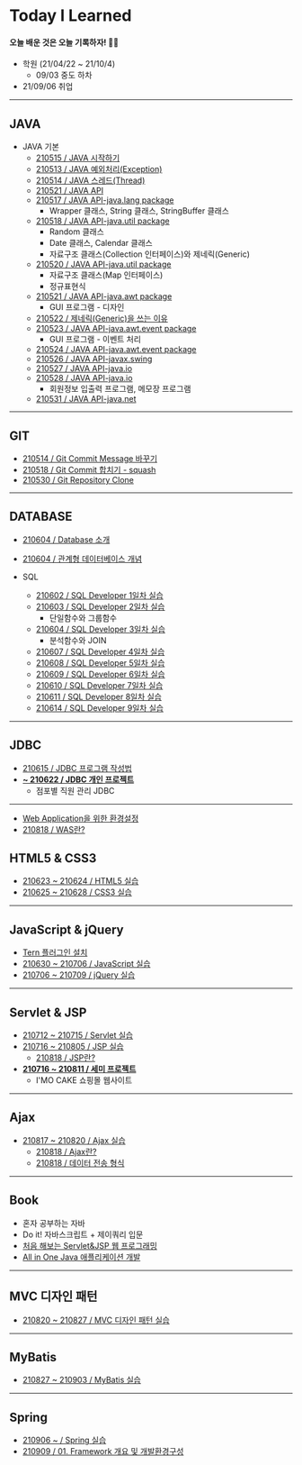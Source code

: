 # Today I Learned
#### 오늘 배운 것은 오늘 기록하자! ✍🏻

- 학원 (21/04/22 ~ 21/10/4)
  - 09/03 중도 하차
- 21/09/06 취업

---

## JAVA
- JAVA 기본
  - [210515 / JAVA 시작하기](https://github.com/swanstoz/TIL/blob/master/JAVA/base/210515.md)
  - [210513 / JAVA 예외처리(Exception)](https://github.com/swanstoz/TIL/blob/master/JAVA/exception/210513.md)
  - [210514 / JAVA 스레드(Thread)](https://github.com/swanstoz/TIL/blob/master/JAVA/thread/210514.md)
  - [210521 / JAVA API](https://github.com/swanstoz/TIL/blob/master/JAVA/API/210521.md)
  - [210517 / JAVA API-java.lang package](https://github.com/swanstoz/TIL/blob/master/JAVA/API/java.lang%20package/210517.md)
    - Wrapper 클래스, String 클래스, StringBuffer 클래스
  - [210518 / JAVA API-java.util package](https://github.com/swanstoz/TIL/blob/master/JAVA/API/java.util%20package/doc/210518.md)
    - Random 클래스
    - Date 클래스, Calendar 클래스
    - 자료구조 클래스(Collection 인터페이스)와 제네릭(Generic)
  - [210520 / JAVA API-java.util package](https://github.com/swanstoz/TIL/blob/master/JAVA/API/java.util%20package/doc/210520.md)
    - 자료구조 클래스(Map 인터페이스)
    - 정규표현식
  - [210521 / JAVA API-java.awt package](https://github.com/swanstoz/TIL/blob/master/JAVA/API/GUI/java.awt%20package/210521.md)
    - GUI 프로그램 - 디자인
  - [210522 / 제네릭(Generic)을 쓰는 이유](https://github.com/swanstoz/TIL/blob/master/JAVA/generic.md)
  - [210523 / JAVA API-java.awt.event package](https://github.com/swanstoz/TIL/blob/master/JAVA/API/GUI/java.awt.event%20package/doc/210523.md)
    - GUI 프로그램 - 이벤트 처리
  - [210524 / JAVA API-java.awt.event package](https://github.com/swanstoz/TIL/blob/master/JAVA/API/GUI/java.awt.event%20package/doc/210524.md)
  - [210526 / JAVA API-javax.swing](https://github.com/swanstoz/TIL/blob/master/JAVA/API/GUI/javax.swing%20package/210526.md)
  - [210527 / JAVA API-java.io](https://github.com/swanstoz/TIL/blob/master/JAVA/API/java.io%20package/doc/210527.md)
  - [210528 / JAVA API-java.io](https://github.com/swanstoz/TIL/blob/master/JAVA/API/java.io%20package/doc/210528.md)
    - 회원정보 입출력 프로그램, 메모장 프로그램
  - [210531 / JAVA API-java.net](https://github.com/swanstoz/TIL/blob/master/JAVA/API/java.net%20package/210531.md)

---

## GIT
- [210514 / Git Commit Message 바꾸기](https://github.com/swanstoz/TIL/blob/master/GIT/changeCommitMessage.md)
- [210518 / Git Commit 합치기 - squash](https://github.com/swanstoz/TIL/blob/master/GIT/gitSquash.md)
- [210530 / Git Repository Clone](https://github.com/swanstoz/TIL/blob/master/GIT/gitClone.md)

---

## DATABASE
- [210604 / Database 소개](https://github.com/swanstoz/TIL/blob/master/Database/01.Database.md)
- [210604 / 관계형 데이터베이스 개념](https://github.com/swanstoz/TIL/blob/master/Database/02.Realational%20DBMS.md)

- SQL
  - [210602 / SQL Developer 1일차 실습](https://github.com/swanstoz/TIL/blob/master/Database/Oracle%20SQL/1%EC%9D%BC%EC%B0%A8.sql)
  - [210603 / SQL Developer 2일차 실습](https://github.com/swanstoz/TIL/blob/master/Database/Oracle%20SQL/2%EC%9D%BC%EC%B0%A8.sql)
    - 단일함수와 그룹함수 
  - [210604 / SQL Developer 3일차 실습](https://github.com/swanstoz/TIL/blob/master/Database/Oracle%20SQL/3%EC%9D%BC%EC%B0%A8.sql)
    - 분석함수와 JOIN
  - [210607 / SQL Developer 4일차 실습](https://github.com/swanstoz/TIL/blob/master/Database/Oracle%20SQL/4%EC%9D%BC%EC%B0%A8.sql)
  - [210608 / SQL Developer 5일차 실습](https://github.com/swanstoz/TIL/blob/master/Database/Oracle%20SQL/5%EC%9D%BC%EC%B0%A8.sql)
  - [210609 / SQL Developer 6일차 실습](https://github.com/swanstoz/TIL/blob/master/Database/Oracle%20SQL/6%EC%9D%BC%EC%B0%A8.sql)
  - [210610 / SQL Developer 7일차 실습](https://github.com/swanstoz/TIL/blob/master/Database/Oracle%20SQL/7%EC%9D%BC%EC%B0%A8.sql)
  - [210611 / SQL Developer 8일차 실습](https://github.com/swanstoz/TIL/blob/master/Database/Oracle%20SQL/8%EC%9D%BC%EC%B0%A8.sql)
  - [210614 / SQL Developer 9일차 실습](https://github.com/swanstoz/TIL/blob/master/Database/Oracle%20SQL/9%EC%9D%BC%EC%B0%A8.sql)

---

## JDBC
- [210615 / JDBC 프로그램 작성법](https://github.com/swanstoz/TIL/blob/master/JDBC/doc/210615.md)
- **[~ 210622 / JDBC 개인 프로젝트](https://github.com/swanstoz/gui-project/blob/master/README.md)**
  - 점포별 직원 관리 JDBC 

---

- [Web Application을 위한 환경설정](https://github.com/kimsojung1121/TIL/blob/master/doc/WebApplication.md)
- [210818 / WAS란?](https://github.com/kimsojung1121/TIL/blob/master/doc/WAS.md)

## HTML5 & CSS3
- [210623 ~ 210624 / HTML5 실습](https://github.com/swanstoz/TIL/tree/master/HTML5/src)
- [210625 ~ 210628 / CSS3 실습](https://github.com/swanstoz/TIL/tree/master/CSS3/src)

---

## JavaScript & jQuery
- [Tern 플러그인 설치](https://github.com/swanstoz/TIL/blob/master/JavaScript/doc/PlugIn_tern.md)
- [210630 ~ 210706 / JavaScript 실습](https://github.com/swanstoz/TIL/tree/master/JavaScript/src)
- [210706 ~ 210709 / jQuery 실습](https://github.com/swanstoz/TIL/tree/master/jQuery/src)

---

## Servlet & JSP
- [210712 ~ 210715 / Servlet 실습](https://github.com/swanstoz/TIL/tree/master/Servlet)
- [210716 ~ 210805 / JSP 실습](https://github.com/swanstoz/TIL/tree/master/JSP)
  - [210818 / JSP란?](https://github.com/kimsojung1121/TIL/blob/master/JSP/doc/jsp.md)
- **[210716 ~ 210811 / 세미 프로젝트](https://github.com/kimsojung1121/semi-project)**
  - I'MO CAKE 쇼핑몰 웹사이트

---

## Ajax
- [210817 ~ 210820 / Ajax 실습](https://github.com/kimsojung1121/TIL/tree/master/Ajax/eclipse-workspace/ajax/src/main/webapp)
  - [210818 / Ajax란?](https://github.com/kimsojung1121/TIL/blob/master/Ajax/doc/ajax.md)
  - [210818 / 데이터 전송 형식](https://github.com/kimsojung1121/TIL/blob/master/Ajax/doc/csv_xml_json.md)

---

## Book
- 혼자 공부하는 자바
- Do it! 자바스크립트 + 제이쿼리 입문
- [처음 해보는 Servlet&JSP 웹 프로그래밍](https://github.com/kimsojung1121/TIL/blob/master/Book/Servlet%26JSP.md)
- [All in One Java 애플리케이션 개발](https://github.com/kimsojung1121/TIL/tree/master/Book/All-in-One-JAVA)

---

## MVC 디자인 패턴
- [210820 ~ 210827 / MVC 디자인 패턴 실습](https://github.com/kimsojung1121/TIL/tree/master/MVC/eclipse-workspace/mvc)

---

## MyBatis
- [ 210827 ~ 210903 / MyBatis 실습](https://github.com/kimsojung1121/TIL/tree/master/MyBatis/eclipse-workspace/mybatis)

---

## Spring
- [210906 ~ / Spring 실습](https://github.com/kimsojung1121/TIL/tree/master/Spring/eclipse-workspace/spring)
- [210909 / 01. Framework 개요 및 개발환경구성](https://github.com/kimsojung1121/TIL/blob/master/Spring/doc/01.md)
